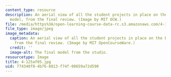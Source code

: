```yaml
---
content_type: resource
description: An aerial view of all the student projects in place on the BU Bridge
  model, from the final review. (Image by MIT OCW.)
file: /media/https%3A/open-learning-course-data-rc.s3.amazonaws.com/4-125a-architecture-studio-building-in-landscapes-fall-2005/774340f84b768813f74f08659a72d590_4-125af05.jpg
file_type: image/jpeg
image_metadata:
  caption: An aerial view of all the student projects in place on the BU Bridge model,
    from the final review. (Image by MIT OpenCourseWare.)
  credit: ''
  image-alt: The final model from the studio.
resourcetype: Image
title: 4-125af05.jpg
uid: 774340f8-4b76-8813-f74f-08659a72d590
---
```

